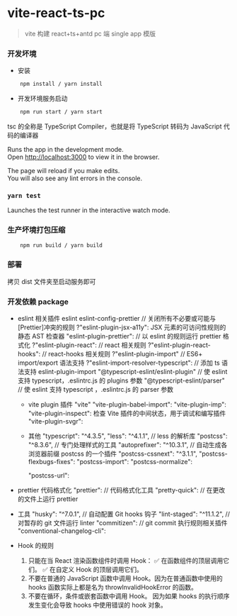 # vite-react-ts-pc

> vite 构建 react+ts+antd pc 端 single app 模版

### 开发坏境

- 安装

```sh
    npm install / yarn install
```

- 开发环境服务启动

```sh
    npm run start / yarn start
```

tsc 的全称是 TypeScript Compiler，也就是将 TypeScript 转码为 JavaScript 代码的编译器

Runs the app in the development mode.<br>
Open [http://localhost:3000](http://localhost:3000) to view it in the browser.

The page will reload if you make edits.<br>
You will also see any lint errors in the console.

### `yarn test`

Launches the test runner in the interactive watch mode.<br>

### 生产坏境打包压缩

```sh
    npm run build / yarn build
```

### 部署

拷贝 dist 文件夹至启动服务即可

### 开发依赖 package

- eslint 相关插件
  eslint
  eslint-config-prettier // 关闭所有不必要或可能与[Prettier]冲突的规则
  ?"eslint-plugin-jsx-a11y": JSX 元素的可访问性规则的静态 AST 检查器
  "eslint-plugin-prettier": // 以 eslint 的规则运行 prettier 格式化
  ?"eslint-plugin-react": // react 相关规则
  ?"eslint-plugin-react-hooks": // react-hooks 相关规则
  ?"eslint-plugin-import" // ES6+ import/export 语法支持
  ?"eslint-import-resolver-typescript": // 添加 ts 语法支持 eslint-plugin-import
  "@typescript-eslint/eslint-plugin" // 使 eslint 支持 typescript，.eslintrc.js 的 plugins 参数
  "@typescript-eslint/parser" // 使 eslint 支持 typescript ，.eslintrc.js 的 parser 参数

  - vite plugin 插件
    "vite"
    "vite-plugin-babel-import":
    "vite-plugin-imp":
    "vite-plugin-inspect": 检查 Vite 插件的中间状态，用于调试和编写插件
    "vite-plugin-svgr":

  - 其他
    "typescript": "^4.3.5",
    "less": "^4.1.1", // less 的解析库
    "postcss": "^8.3.6", // 专门处理样式的工具
    "autoprefixer": "^10.3.1", // 自动生成各浏览器前缀 postcss 的一个插件
    "postcss-cssnext": "^3.1.1",
    "postcss-flexbugs-fixes":
    "postcss-import":
    "postcss-normalize":
    <!-- "postcss-preset-env":  -->
    "postcss-url":
    <!-- "serve": "^12.0.0", // 本地启动一个服务，可以查看静态文件 -->

- prettier 代码格式化
  "prettier": // 代码格式化工具
  "pretty-quick": // 在更改的文件上运行 prettier

- 工具
  "husky": "^7.0.1", // 自动配置 Git hooks 钩子
  "lint-staged": "^11.1.2", // 对暂存的 git 文件运行 linter
  "commitizen": // git commit 执行规则相关插件
  "conventional-changelog-cli":

- Hook 的规则
  1. 只能在当 React 渲染函数组件时调用 Hook：
     ✅ 在函数组件的顶层调用它们。
     ✅ 在自定义 Hook 的顶层调用它们。
  2. 不要在普通的 JavaScript 函数中调用 Hook。因为在普通函数中使用的 hooks 函数实际上都是名为 throwInvalidHookError 的函数。
  3. 不要在循环，条件或嵌套函数中调用 Hook。 因为如果 hooks 的执行顺序发生变化会导致 hooks 中使用错误的 hook 对象。
